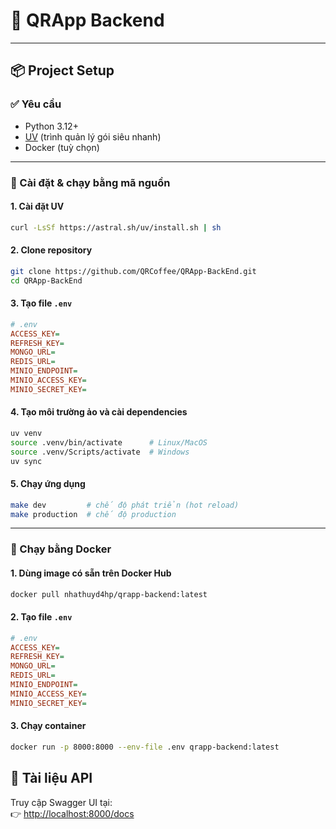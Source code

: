 # 🚀 QRApp Backend

---

## 📦 Project Setup

### ✅ Yêu cầu

- Python 3.12+
- [UV](https://astral.sh/blog/uv/) (trình quản lý gói siêu nhanh)
- Docker (tuỳ chọn)

---

### 🔧 Cài đặt & chạy bằng mã nguồn

#### 1. Cài đặt UV

```bash
curl -LsSf https://astral.sh/uv/install.sh | sh
```

#### 2. Clone repository

```bash
git clone https://github.com/QRCoffee/QRApp-BackEnd.git
cd QRApp-BackEnd
```

#### 3. Tạo file `.env`

```ini
# .env
ACCESS_KEY=
REFRESH_KEY=
MONGO_URL=
REDIS_URL=
MINIO_ENDPOINT=
MINIO_ACCESS_KEY=
MINIO_SECRET_KEY=
```

#### 4. Tạo môi trường ảo và cài dependencies

```bash
uv venv
source .venv/bin/activate      # Linux/MacOS
source .venv/Scripts/activate  # Windows
uv sync
```

#### 5. Chạy ứng dụng

```bash
make dev         # chế độ phát triển (hot reload)
make production  # chế độ production
```

---

### 🐳 Chạy bằng Docker

#### 1. Dùng image có sẵn trên Docker Hub

```bash
docker pull nhathuyd4hp/qrapp-backend:latest
```
#### 2. Tạo file `.env`

```ini
# .env
ACCESS_KEY=
REFRESH_KEY=
MONGO_URL=
REDIS_URL=
MINIO_ENDPOINT=
MINIO_ACCESS_KEY=
MINIO_SECRET_KEY=
```

#### 3. Chạy container

```bash
docker run -p 8000:8000 --env-file .env qrapp-backend:latest
```

## 📑 Tài liệu API

Truy cập Swagger UI tại:  
👉 [http://localhost:8000/docs](http://localhost:8000/docs)